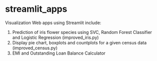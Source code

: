 # streamlit_apps
Visualization Web apps using Streamlit include:
1. Prediction of iris flower species using SVC, Random Forest Classifier and Logistic Regression (improved_iris.py)
2. Display pie chart, boxplots and countplots for a given census data (improved_census.py)
3. EMI and Outstanding Loan Balance Calculator 
